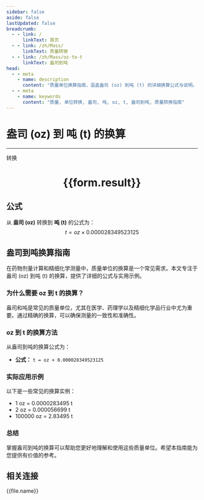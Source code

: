 ```yaml
---
sidebar: false
aside: false
lastUpdated: false
breadcrumb:
  - - link: /
      linkText: 首页
  - - link: /zh/Mass/
      linkText: 质量转换
  - - link: /zh/Mass/oz-to-t
      linkText: 盎司到吨
head:
  - - meta
    - name: description
      content: "质量单位换算指南，涵盖盎司 (oz) 到吨 (t) 的详细换算公式与说明。"
  - - meta
    - name: keywords
      content: "质量, 单位转换, 盎司, 吨, oz, t, 盎司到吨, 质量转换指南"
---
```

# 盎司 (oz) 到 吨 (t) 的换算
---
<script setup>
import { onMounted, reactive, inject, ref } from 'vue'
import { NButton, NForm, NFormItem, NInput, NInputNumber, NSelect, NCard, useMessage,NGrid ,NGi } from 'naive-ui'
import { defineClientComponent } from 'vitepress'
import { Mass } from '../../files';

const convert = inject('convert')

const form = reactive({
  number: null,
  result: '',
})

const convertHandler = () => {
  if (form.number !== null && !isNaN(form.number)) {
    const convertedValue = parseFloat(form.number) * 0.000028349523125
    form.result = `${form.number}oz = ${convertedValue.toFixed(6)}t`
  } else {
    form.result = '请输入有效的数值。'
  }
}
</script>

<n-form size="large" :model="form">
  <n-form-item label="盎司 (oz)">
    <n-input-number v-model:value="form.number" placeholder="输入盎司" style="width: 100%" />
  </n-form-item>
  <n-form-item>
    <n-button type="primary" @click="convertHandler" block>转换</n-button>
  </n-form-item>
</n-form>

<n-card  embedded :bordered="false" hoverable>
  <div  style="text-align:center">
    <h1>{{form.result}}</h1>
  </div>
</n-card>

## 公式

从 **盎司 (oz)** 转换到 **吨 (t)** 的公式为：
$$ t = oz \times 0.000028349523125 $$

## 盎司到吨换算指南

在药物剂量计算和精细化学测量中，质量单位的换算是一个常见需求。本文专注于盎司 (oz) 到吨 (t) 的换算，提供了详细的公式与实用示例。

### 为什么需要 oz 到 t 的换算？

盎司和吨是常见的质量单位，尤其在医学、药理学以及精细化学品行业中尤为重要。通过精确的换算，可以确保测量的一致性和准确性。

### oz 到 t 的换算方法

从盎司到吨的换算公式为：

- **公式：** `t = oz × 0.000028349523125`

### 实际应用示例

以下是一些常见的换算实例：

- 1 oz = 0.0000283495 t
- 2 oz = 0.000056699 t
- 100000 oz = 2.83495 t

### 总结

掌握盎司到吨的换算可以帮助您更好地理解和使用这些质量单位。希望本指南能为您提供有价值的参考。

## 相关连接
<n-grid x-gap="12" :cols="4">
  <n-gi v-for="(file, index) in Mass" :key="index">
    <n-button
      text
      tag="a"
      :href="file.path"
      type="primary"
    >
      {{file.name}}
    </n-button>
  </n-gi>
</n-grid>